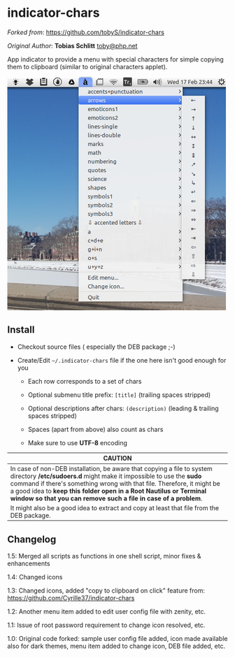 indicator-chars
===============

_Forked from_: https://github.com/tobyS/indicator-chars

_Original Author_: **Tobias Schlitt** <toby@php.net>

App indicator to provide a menu with special characters for simple copying them to clipboard (similar to original characters applet).

![screenshot](indicator-chars-screenshot.png)

Install
-------

- Checkout source files ( especially the DEB package ;-)

- Create/Edit `~/.indicator-chars` file if the one here isn't good enough for you

  - Each row corresponds to a set of chars

  - Optional submenu title prefix: `[title]` (trailing spaces stripped)

  - Optional descriptions after chars: `(description)` (leading &
    trailing spaces stripped)

  - Spaces (apart from above) also count as chars

  - Make sure to use **UTF-8** encoding

| CAUTION |
|--------|
|In case of non-DEB installation, be aware that copying a file to system directory **/etc/sudoers.d** might make it impossible to use the **sudo** command if there's something wrong with that file. Therefore, it might be a good idea to **keep this folder open in a Root Nautilus or Terminal window so that you can remove such a file in case of a problem**. 
|It might also be a good idea to extract and copy at least that file from the DEB package.

Changelog
-----------

1.5: Merged all scripts as functions in one shell script, minor fixes & enhancements

1.4: Changed icons

1.3: Changed icons, added "copy to clipboard on click" feature from: https://github.com/Cyrille37/indicator-chars

1.2: Another menu item added to edit user config file with zenity, etc.

1.1: Issue of root password requirement to change icon resolved, etc.

1.0: Original code forked: sample user config file added, icon made available also for dark themes, menu item added to change icon, DEB file added, etc.
